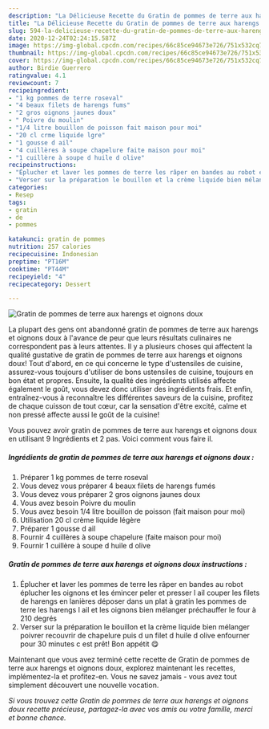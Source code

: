 ```yaml
---
description: "La Délicieuse Recette du Gratin de pommes de terre aux harengs et oignons doux"
title: "La Délicieuse Recette du Gratin de pommes de terre aux harengs et oignons doux"
slug: 594-la-delicieuse-recette-du-gratin-de-pommes-de-terre-aux-harengs-et-oignons-doux
date: 2020-12-24T02:24:15.587Z
image: https://img-global.cpcdn.com/recipes/66c85ce94673e726/751x532cq70/gratin-de-pommes-de-terre-aux-harengs-et-oignons-doux-photo-principale-de-la-recette.jpg
thumbnail: https://img-global.cpcdn.com/recipes/66c85ce94673e726/751x532cq70/gratin-de-pommes-de-terre-aux-harengs-et-oignons-doux-photo-principale-de-la-recette.jpg
cover: https://img-global.cpcdn.com/recipes/66c85ce94673e726/751x532cq70/gratin-de-pommes-de-terre-aux-harengs-et-oignons-doux-photo-principale-de-la-recette.jpg
author: Birdie Guerrero
ratingvalue: 4.1
reviewcount: 7
recipeingredient:
- "1 kg pommes de terre roseval"
- "4 beaux filets de harengs fums"
- "2 gros oignons jaunes doux"
- " Poivre du moulin"
- "1/4 litre bouillon de poisson fait maison pour moi"
- "20 cl crme liquide lgre"
- "1 gousse d ail"
- "4 cuillères à soupe chapelure faite maison pour moi"
- "1 cuillère à soupe d huile d olive"
recipeinstructions:
- "Éplucher et laver les pommes de terre les râper en bandes au robot éplucher les oignons et les émincer peler et presser l ail couper les filets de harengs en lanières déposer dans un plat à gratin les pommes de terre les harengs l ail et les oignons bien mélanger préchauffer le four à 210 degrés"
- "Verser sur la préparation le bouillon et la crème liquide bien mélanger poivrer recouvrir de chapelure puis d un filet d huile d olive enfourner pour 30 minutes c est prêt! Bon appétit 😋"
categories:
- Resep
tags:
- gratin
- de
- pommes

katakunci: gratin de pommes 
nutrition: 257 calories
recipecuisine: Indonesian
preptime: "PT16M"
cooktime: "PT44M"
recipeyield: "4"
recipecategory: Dessert

---
```



![Gratin de pommes de terre aux harengs et oignons doux](https://img-global.cpcdn.com/recipes/66c85ce94673e726/751x532cq70/gratin-de-pommes-de-terre-aux-harengs-et-oignons-doux-photo-principale-de-la-recette.jpg)

La plupart des gens ont abandonné gratin de pommes de terre aux harengs et oignons doux à l'avance de peur que leurs résultats culinaires ne correspondent pas à leurs attentes. Il y a plusieurs choses qui affectent la qualité gustative de gratin de pommes de terre aux harengs et oignons doux! Tout d'abord, en ce qui concerne le type d'ustensiles de cuisine, assurez-vous toujours d'utiliser de bons ustensiles de cuisine, toujours en bon état et propres. Ensuite, la qualité des ingrédients utilisés affecte également le goût, vous devez donc utiliser des ingrédients frais. Et enfin, entraînez-vous à reconnaître les différentes saveurs de la cuisine, profitez de chaque cuisson de tout cœur, car la sensation d'être excité, calme et non pressé affecte aussi le goût de la cuisine!

<!--inarticleads1-->

Vous pouvez avoir gratin de pommes de terre aux harengs et oignons doux en utilisant 9 Ingrédients et 2 pas. Voici comment vous faire il.

##### Ingrédients de gratin de pommes de terre aux harengs et oignons doux :

1. Préparer 1 kg pommes de terre roseval
1. Vous devez vous préparer 4 beaux filets de harengs fumés
1. Vous devez vous préparer 2 gros oignons jaunes doux
1. Vous avez besoin  Poivre du moulin
1. Vous avez besoin 1/4 litre bouillon de poisson (fait maison pour moi)
1. Utilisation 20 cl crème liquide légère
1. Préparer 1 gousse d ail
1. Fournir 4 cuillères à soupe chapelure (faite maison pour moi)
1. Fournir 1 cuillère à soupe d huile d olive




<!--inarticleads2-->

##### Gratin de pommes de terre aux harengs et oignons doux instructions :

1. Éplucher et laver les pommes de terre les râper en bandes au robot éplucher les oignons et les émincer peler et presser l ail couper les filets de harengs en lanières déposer dans un plat à gratin les pommes de terre les harengs l ail et les oignons bien mélanger préchauffer le four à 210 degrés
1. Verser sur la préparation le bouillon et la crème liquide bien mélanger poivrer recouvrir de chapelure puis d un filet d huile d olive enfourner pour 30 minutes c est prêt! Bon appétit 😋




<!--inarticleads1-->

<p>
Maintenant que vous avez terminé cette recette de Gratin de pommes de terre aux harengs et oignons doux, explorez maintenant les recettes, implémentez-la et profitez-en. Vous ne savez jamais - vous avez tout simplement découvert une nouvelle vocation.
</p>

<p>
<i>Si vous trouvez cette Gratin de pommes de terre aux harengs et oignons doux recette précieuse, partagez-la avec vos amis ou votre famille, merci et bonne chance.</i>
</p>
